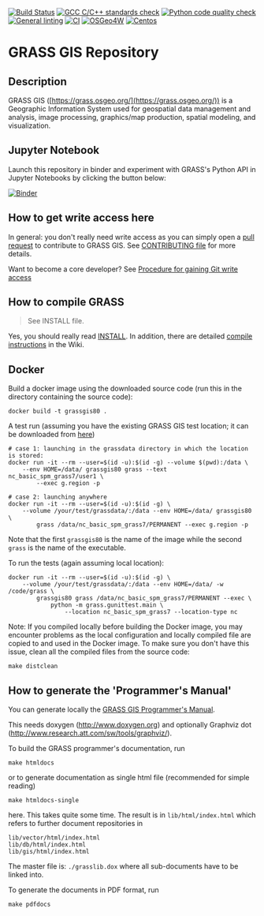 [![Build Status](https://travis-ci.com/OSGeo/grass.svg?branch=master)](https://travis-ci.com/OSGeo/grass)
[![GCC C/C++ standards check](https://github.com/OSGeo/grass/workflows/GCC%20C/C++%20standards%20check/badge.svg)](https://github.com/OSGeo/grass/actions?query=workflow%3A%22GCC+C%2FC%2B%2B+standards+check%22)
[![Python code quality check](https://github.com/OSGeo/grass/workflows/Python%20code%20quality%20check/badge.svg)](https://github.com/OSGeo/grass/actions?query=workflow%3A%22Python+code+quality+check%22)
[![General linting](https://github.com/OSGeo/grass/workflows/General%20linting/badge.svg)](https://github.com/OSGeo/grass/actions?query=workflow%3A%22General+linting%22)
[![CI](https://github.com/OSGeo/grass/workflows/CI/badge.svg)](https://github.com/OSGeo/grass/actions?query=workflow%3ACI)
[![OSGeo4W](https://github.com/OSGeo/grass/workflows/OSGeo4W/badge.svg)](https://github.com/OSGeo/grass/actions?query=workflow%3AOSGeo4W)
[![Centos](https://github.com/OSGeo/grass/workflows/CentOS/badge.svg)](https://github.com/OSGeo/grass/actions?query=workflow%3ACentOS)


# GRASS GIS Repository

## Description

GRASS GIS ([https://grass.osgeo.org/](https://grass.osgeo.org/)) is
a Geographic Information System used for geospatial data management and
analysis, image processing, graphics/map production, spatial modeling, and
visualization.

## Jupyter Notebook
Launch this repository in binder and experiment with GRASS's Python API in Jupyter Notebooks by clicking the button below:

[![Binder](https://camo.githubusercontent.com/581c077bdbc6ca6899c86d0acc6145ae85e9d80e6f805a1071793dbe48917982/68747470733a2f2f6d7962696e6465722e6f72672f62616467655f6c6f676f2e737667)](https://mybinder.org/v2/gh/OSGeo/grass/binder?urlpath=lab/tree/doc%2Fnotebooks%2Fexample_notebook.ipynb)


## How to get write access here

In general: you don't really need write access as you can simply open
a [pull request](https://github.com/OSGeo/grass/pulls) to contribute to
GRASS GIS. See [CONTRIBUTING file](CONTRIBUTING.md) for more details.

Want to become a core developer? See
[Procedure for gaining Git write access](https://trac.osgeo.org/grass/wiki/HowToContribute#WriteaccesstotheGRASScorerepository)

## How to compile GRASS

> See INSTALL file.

Yes, you should really read [INSTALL](INSTALL). In addition, there are detailed [compile instructions](https://grasswiki.osgeo.org/wiki/Compile_and_Install) in the Wiki.

## Docker

Build a docker image using the downloaded source code (run this in the directory
containing the source code):

```
docker build -t grassgis80 .
```

A test run (assuming you have the existing GRASS GIS test location; it can be
downloaded from
[here](https://grass.osgeo.org/sampledata/north_carolina/nc_basic_spm_grass7.zip))

```
# case 1: launching in the grassdata directory in which the location is stored:
docker run -it --rm --user=$(id -u):$(id -g) --volume $(pwd):/data \
    --env HOME=/data/ grassgis80 grass --text nc_basic_spm_grass7/user1 \
        --exec g.region -p

# case 2: launching anywhere
docker run -it --rm --user=$(id -u):$(id -g) \
    --volume /your/test/grassdata/:/data --env HOME=/data/ grassgis80 \
        grass /data/nc_basic_spm_grass7/PERMANENT --exec g.region -p
```

Note that the first `grassgis80` is the name of the image while the second
`grass` is the name of the executable.

To run the tests (again assuming local location):

```
docker run -it --rm --user=$(id -u):$(id -g) \
    --volume /your/test/grassdata/:/data --env HOME=/data/ -w /code/grass \
        grassgis80 grass /data/nc_basic_spm_grass7/PERMANENT --exec \
            python -m grass.gunittest.main \
                --location nc_basic_spm_grass7 --location-type nc
```

Note: If you compiled locally before building the Docker image, you may
encounter problems as the local configuration and locally compiled file
are copied to and used in the Docker image. To make sure you don't have
this issue, clean all the compiled files from the source code:

```
make distclean
```

## How to generate the 'Programmer's Manual'

You can generate locally the [GRASS GIS Programmer's Manual](https://grass.osgeo.org/programming8/).

This needs doxygen (<http://www.doxygen.org>) and optionally
Graphviz dot (<http://www.research.att.com/sw/tools/graphviz/>).

To build the GRASS programmer's documentation, run

```
make htmldocs
```

or to generate documentation as single html file
(recommended for simple reading)

```
make htmldocs-single
```

here. This takes quite some time. The result is in `lib/html/index.html`
which refers to further document repositories in

```
lib/vector/html/index.html
lib/db/html/index.html
lib/gis/html/index.html
```

The master file is: `./grasslib.dox` where all sub-documents have to
be linked into.

To generate the documents in PDF format, run

```
make pdfdocs
```
